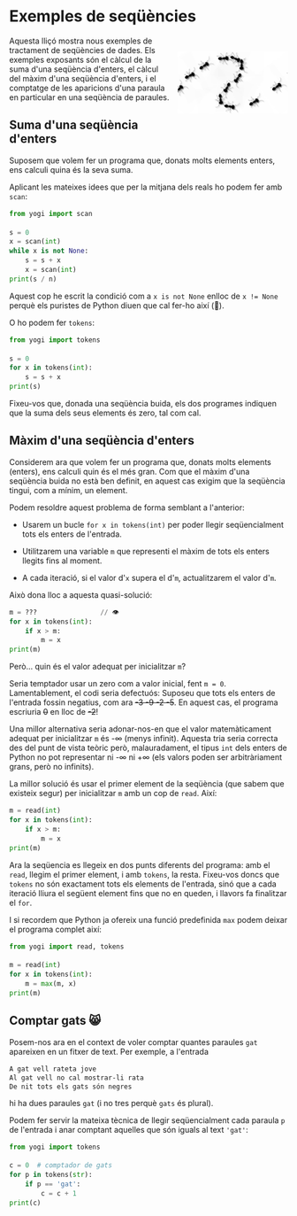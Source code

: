 # Exemples de seqüències

<img src='./sequencies.png' style='height: 8em; float: right; margin: 2em 0 1em 1em;'/>

Aquesta lliçó mostra nous exemples de tractament de seqüències de dades. Els exemples exposants són el càlcul de la suma d'una seqüència d'enters, el càlcul del màxim d'una seqüència d'enters, i el comptatge de les aparicions d'una paraula en particular en una seqüència de paraules.


## Suma d'una seqüència d'enters

Suposem que volem fer un programa que, donats molts elements enters, ens calculi quina és la seva suma. 

Aplicant les mateixes idees que per la mitjana dels reals ho podem fer amb `scan`:


```python
from yogi import scan

s = 0
x = scan(int)
while x is not None:
    s = s + x
    x = scan(int)
print(s / n)
```

Aquest cop he escrit la condició com a `x is not None` enlloc de `x != None` perquè els puristes de Python diuen que cal fer-ho així (🧐).

O ho podem fer `tokens`:

```python
from yogi import tokens

s = 0
for x in tokens(int):
    s = s + x
print(s)
```

Fixeu-vos que, donada una seqüència buida, els dos programes indiquen que la suma dels seus elements és zero, tal com cal.


## Màxim d'una seqüència d'enters

Considerem ara que volem fer un programa que, donats molts elements (enters), ens calculi quin és el més gran. Com que el màxim d'una seqüència buida no està ben definit, en aquest cas exigim que la seqüència tingui, com a mínim, un element.

Podem resoldre aquest problema de forma semblant a l'anterior:

- Usarem un bucle `for x in tokens(int)` per poder llegir seqüencialment tots els enters de l'entrada.

- Utilitzarem una variable `m` que representi el màxim de tots els enters llegits fins al moment.

- A cada iteració, si el valor d'`x` supera el d'`m`, actualitzarem el valor d'`m`.

Això dona lloc a aquesta quasi-solució:

```python
m = ???                // 👁
for x in tokens(int):
    if x > m: 
        m = x
print(m)
```

Però... quin és el valor adequat per inicialitzar `m`?

Seria temptador usar un zero com a valor inicial, fent `m = 0`. Lamentablement, el codi seria defectuós: Suposeu que tots els enters de l'entrada fossin negatius, com ara ~~-3 -9 -2 -5~~. En aquest cas, el programa escriuria ~~0~~ en lloc de ~~-2~~!

Una millor alternativa seria adonar-nos-en que el valor matemàticament adequat per inicialitzar `m` és -∞ (menys infinit). Aquesta tria seria correcta des del punt de vista teòric però, malauradament, el tipus `int` dels enters de Python no pot representar ni -∞ ni +∞ (els valors poden ser arbitràriament grans, però no infinits).

La millor solució és usar el primer element de la seqüència (que sabem que existeix segur) per inicialitzar `m` amb un cop de `read`. Així:

```python
m = read(int)
for x in tokens(int):
    if x > m: 
        m = x
print(m)
```

Ara la seqüencia es llegeix en dos punts diferents del programa: amb el `read`, llegim el primer element, i amb `tokens`, la resta. Fixeu-vos doncs que `tokens` no són exactament tots els elements de l'entrada, sinó que a cada iteració lliura el següent element fins que no en queden, i llavors fa finalitzar el `for`.

I si recordem que Python ja ofereix una funció predefinida `max` podem deixar el programa complet així:

```python
from yogi import read, tokens

m = read(int)
for x in tokens(int):
    m = max(m, x)
print(m)
```


## Comptar gats 😸

Posem-nos ara en el context de voler comptar quantes paraules `gat` apareixen en un fitxer de text. Per exemple, a l'entrada

```text
A gat vell rateta jove
Al gat vell no cal mostrar-li rata
De nit tots els gats són negres
```

hi ha dues paraules `gat` (i no tres perquè `gats` és plural).

Podem fer servir la mateixa tècnica de llegir seqüencialment cada paraula `p` de l'entrada i anar comptant aquelles que són iguals al text `'gat'`:

```python
from yogi import tokens

c = 0  # comptador de gats
for p in tokens(str):
    if p == 'gat':
        c = c + 1
print(c)
```




<Autors autors="jpetit"/> 

